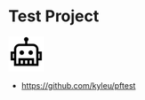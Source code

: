 <!--- $PF_IGNORE$ -->
# Test Project
![app logo](./assets/favicon.png)

- https://github.com/kyleu/pftest

